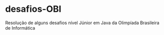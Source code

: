 # desafios-OBI
Resolução de alguns desafios nível Júnior em Java da Olimpíada Brasileira de Informática
